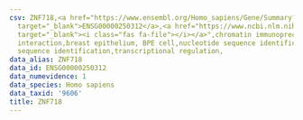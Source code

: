 ```yaml
---
csv: ZNF718,<a href="https://www.ensembl.org/Homo_sapiens/Gene/Summary?db=core;g=ENSG00000250312"
  target="_blank">ENSG00000250312</a>,<a href="https://www.ncbi.nlm.nih.gov/pubmed/22863008"
  target="_blank"><i class="fas fa-file"></i></a>",chromatin immunoprecipitation assay,direct
  interaction,breast epithelium, BPE cell,nucleotide sequence identification,nucleotide
  sequence identification,transcriptional regulation,
data_alias: ZNF718
data_id: ENSG00000250312
data_numevidence: 1
data_species: Homo sapiens
data_taxid: '9606'
title: ZNF718
---
```

